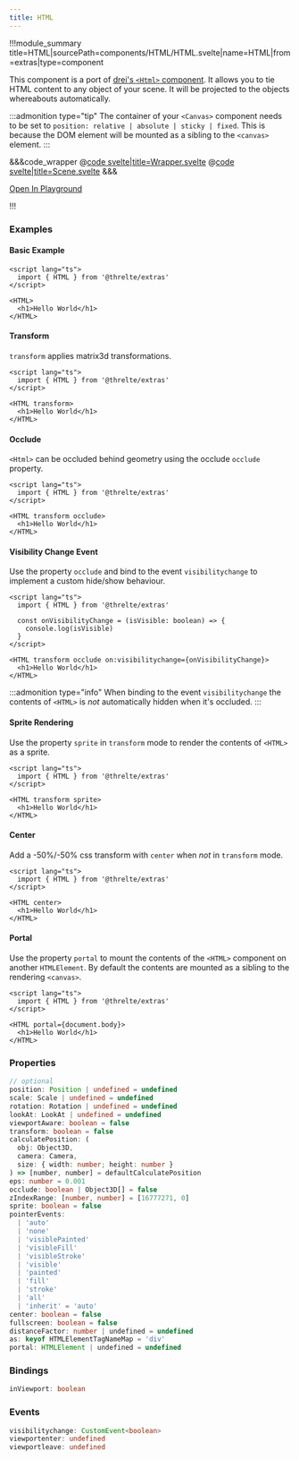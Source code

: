 ```yaml
---
title: HTML
---
```


<script lang="ts">
import Wrapper from '$examples/extras/html/Wrapper.svelte'
import Wrapper2 from '$examples/html/Wrapper.svelte'
</script>

!!!module_summary title=HTML|sourcePath=components/HTML/HTML.svelte|name=HTML|from=extras|type=component

This component is a port of [drei's `<Html>` component](https://github.com/pmndrs/drei#html). It allows you to tie HTML content to any object of your scene. It will be projected to the objects whereabouts automatically.

:::admonition type="tip"
The container of your `<Canvas>` component needs to be set to `position: relative | absolute | sticky | fixed`. This is because the DOM element will be mounted as a sibling to the `<canvas>` element.
:::

<ExampleWrapper>
  <Wrapper />
</ExampleWrapper>

<ExampleWrapper>
  <Wrapper2 />
</ExampleWrapper>

&&&code_wrapper
@[code svelte|title=Wrapper.svelte](../../examples/extras/html/Wrapper.svelte)
@[code svelte|title=Scene.svelte](../../examples/extras/html/Scene.svelte)
&&&

[Open In Playground](/playground/extras/html)

!!!

### Examples

#### Basic Example

```svelte
<script lang="ts">
  import { HTML } from '@threlte/extras'
</script>

<HTML>
  <h1>Hello World</h1>
</HTML>
```

#### Transform

`transform` applies matrix3d transformations.

```svelte
<script lang="ts">
  import { HTML } from '@threlte/extras'
</script>

<HTML transform>
  <h1>Hello World</h1>
</HTML>
```

#### Occlude

`<Html>` can be occluded behind geometry using the occlude `occlude` property.

```svelte
<script lang="ts">
  import { HTML } from '@threlte/extras'
</script>

<HTML transform occlude>
  <h1>Hello World</h1>
</HTML>
```

#### Visibility Change Event

Use the property `occlude` and bind to the event `visibilitychange` to implement a custom hide/show behaviour.

```svelte
<script lang="ts">
  import { HTML } from '@threlte/extras'

  const onVisibilityChange = (isVisible: boolean) => {
    console.log(isVisible)
  }
</script>

<HTML transform occlude on:visibilitychange={onVisibilityChange}>
  <h1>Hello World</h1>
</HTML>
```

:::admonition type="info"
When binding to the event `visibilitychange` the contents of `<HTML>` is _not_ automatically hidden when it's occluded.
:::

#### Sprite Rendering

Use the property `sprite` in `transform` mode to render the contents of `<HTML>` as a sprite.

```svelte
<script lang="ts">
  import { HTML } from '@threlte/extras'
</script>

<HTML transform sprite>
  <h1>Hello World</h1>
</HTML>
```

#### Center

Add a -50%/-50% css transform with `center` when _not_ in `transform` mode.

```svelte
<script lang="ts">
  import { HTML } from '@threlte/extras'
</script>

<HTML center>
  <h1>Hello World</h1>
</HTML>
```

#### Portal

Use the property `portal` to mount the contents of the `<HTML>` component on another `HTMLElement`.
By default the contents are mounted as a sibling to the rendering `<canvas>`.

```svelte
<script lang="ts">
  import { HTML } from '@threlte/extras'
</script>

<HTML portal={document.body}>
  <h1>Hello World</h1>
</HTML>
```

### Properties

```ts
// optional
position: Position | undefined = undefined
scale: Scale | undefined = undefined
rotation: Rotation | undefined = undefined
lookAt: LookAt | undefined = undefined
viewportAware: boolean = false
transform: boolean = false
calculatePosition: (
  obj: Object3D,
  camera: Camera,
  size: { width: number; height: number }
) => [number, number] = defaultCalculatePosition
eps: number = 0.001
occlude: boolean | Object3D[] = false
zIndexRange: [number, number] = [16777271, 0]
sprite: boolean = false
pointerEvents:
  | 'auto'
  | 'none'
  | 'visiblePainted'
  | 'visibleFill'
  | 'visibleStroke'
  | 'visible'
  | 'painted'
  | 'fill'
  | 'stroke'
  | 'all'
  | 'inherit' = 'auto'
center: boolean = false
fullscreen: boolean = false
distanceFactor: number | undefined = undefined
as: keyof HTMLElementTagNameMap = 'div'
portal: HTMLElement | undefined = undefined
```

### Bindings

```ts
inViewport: boolean
```

### Events

```ts
visibilitychange: CustomEvent<boolean>
viewportenter: undefined
viewportleave: undefined
```

